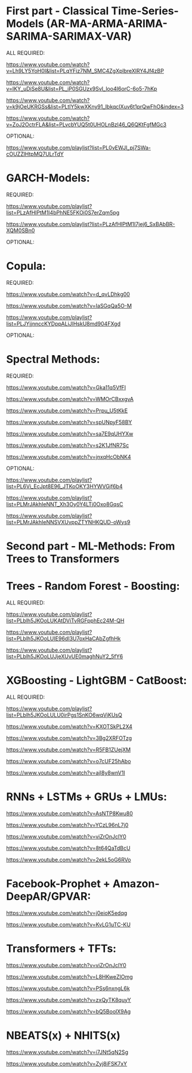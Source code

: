 # First part - Classical Time-Series-Models (AR-MA-ARMA-ARIMA-SARIMA-SARIMAX-VAR)

ALL REQUIRED:

https://www.youtube.com/watch?v=Lh9LY5YoH0I&list=PLqYFiz7NM_SMC4ZgXplbreXlRY4Jf4zBP

https://www.youtube.com/watch?v=IKY_uDiSe8U&list=PL_iP0SGUzx9SvI_loo4I6orC-6o5-7hKp

https://www.youtube.com/watch?v=k9jOeUKRGSs&list=PLtIY5kwXKny91_IbkqcIXuv6t1prQwFhO&index=3

https://www.youtube.com/watch?v=ZoJ2OctrFLA&list=PLvcbYUQ5t0UHOLnBzl46_Q6QKtFgfMGc3

OPTIONAL:

https://www.youtube.com/playlist?list=PL0vEWJI_pj7SWa-cOUZZlHtpMQ7ULrTdY

# GARCH-Models:

REQUIRED:

https://www.youtube.com/playlist?list=PLzAfHlPtM1I4bPhNE5FKOi0S7erZqm5pg

https://www.youtube.com/playlist?list=PLzAfHlPtM1I7jej6_SxBAbBR-XQM0SBn0

OPTIONAL:

# Copula:

REQUIRED:

https://www.youtube.com/watch?v=d_qvLDhkg00

https://www.youtube.com/watch?v=IaSGqQa5O-M

https://www.youtube.com/playlist?list=PLJYjjnnccKYDppALiJlHskU8md904FXgd

OPTIONAL:

# Spectral Methods:

REQUIRED:

https://www.youtube.com/watch?v=Gka11q5VfFI

https://www.youtube.com/watch?v=WMOrCBxxgvA

https://www.youtube.com/watch?v=Prpu_U5tKkE

https://www.youtube.com/watch?v=spUNpyF58BY

https://www.youtube.com/watch?v=sa7E9qUHYXw

https://www.youtube.com/watch?v=s2K1JfNR7Sc

https://www.youtube.com/watch?v=jnxqHcObNK4

OPTIONAL:

https://www.youtube.com/playlist?list=PL6Vi_EcJpt8E96_JTKoOKY3HYWVGjf6b4

https://www.youtube.com/playlist?list=PLMrJAkhIeNNT_Xh3Oy0Y4LTj0Oxo8GqsC

https://www.youtube.com/playlist?list=PLMrJAkhIeNNSVXUvppZTYNHKQUD-oWys9

# Second part - ML-Methods: From Trees to Transformers

# Trees - Random Forest - Boosting:

ALL REQUIRED:

https://www.youtube.com/playlist?list=PLblh5JKOoLUKAtDViTvRGFpphEc24M-QH

https://www.youtube.com/playlist?list=PLblh5JKOoLUIE96dI3U7oxHaCAbZgfhHk

https://www.youtube.com/playlist?list=PLblh5JKOoLUJjeXUvUE0maghNuY2_5fY6

# XGBoosting - LightGBM - CatBoost: 

ALL REQUIRED:

https://www.youtube.com/playlist?list=PLblh5JKOoLULU0irPgs1SnKO6wqVjKUsQ

https://www.youtube.com/watch?v=KXOTSkPL2X4

https://www.youtube.com/watch?v=3Bg2XRFOTzg

https://www.youtube.com/watch?v=R5FB1ZUejXM

https://www.youtube.com/watch?v=o7cUF25hAbo

https://www.youtube.com/watch?v=ajI8y8wnV1I

# RNNs + LSTMs + GRUs + LMUs:

https://www.youtube.com/watch?v=AsNTP8Kwu80

https://www.youtube.com/watch?v=YCzL96nL7j0

https://www.youtube.com/watch?v=viZrOnJclY0

https://www.youtube.com/watch?v=8t64QaTdBcU

https://www.youtube.com/watch?v=2ekL5oG6RVo

# Facebook-Prophet + Amazon-DeepAR/GPVAR:

https://www.youtube.com/watch?v=j0eioK5edqg

https://www.youtube.com/watch?v=KvLG1uTC-KU

# Transformers + TFTs:

https://www.youtube.com/watch?v=viZrOnJclY0

https://www.youtube.com/watch?v=L8HKweZIOmg

https://www.youtube.com/watch?v=PSs6nxngL6k

https://www.youtube.com/watch?v=zxQyTK8quyY

https://www.youtube.com/watch?v=bQ5BoolX9Ag


# NBEATS(x) + NHITS(x)

https://www.youtube.com/watch?v=i7JNt5qN2Sg

https://www.youtube.com/watch?v=Zyj8iFSK7xY
